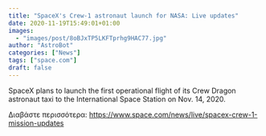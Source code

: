 ```yaml
---
title: "SpaceX's Crew-1 astronaut launch for NASA: Live updates"
date: 2020-11-19T15:49:01+01:00
images:
  - "images/post/8oBJxTP5LKFTprhg9HAC77.jpg"
author: "AstroBot"
categories: ["News"]
tags: ["space.com"]
draft: false
---
```


SpaceX plans to launch the first operational flight of its Crew Dragon astronaut taxi to the International Space Station on Nov. 14, 2020. 

Διαβάστε περισσότερα: https://www.space.com/news/live/spacex-crew-1-mission-updates
